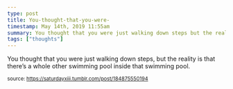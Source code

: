 ```yaml
---
type: post
title: You-thought-that-you-were-
timestamp: May 14th, 2019 11:55am
summary: You thought that you were just walking down steps but the reality is that there’s a whole other swimming pool inside that swimming pool
tags: ["thoughts"]
---
```


                    
You thought that you were just walking down steps, but the reality is that there’s a whole other swimming pool inside that swimming pool.

                
                
                
                
                
                
                                
<small>source: https://saturdayxiii.tumblr.com/post/184875550194</small>